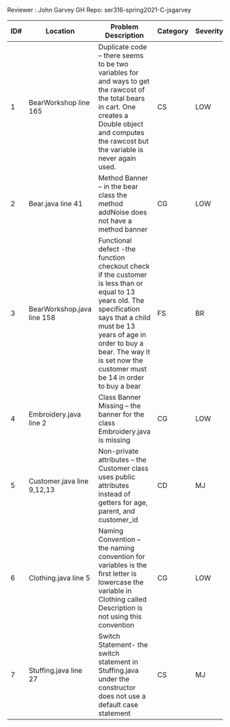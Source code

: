Reviewer : John Garvey
GH Repo: ser316-spring2021-C-jsgarvey

| ID#  | Location  | Problem Description  | Category  | Severity  |
|---|---|---|---|--|
| 1  | BearWorkshop line 165  | Duplicate code – there seems to be two variables for and ways to get the rawcost of the total bears in cart. One creates a Double object and computes the rawcost but the variable is never again used.  | CS | LOW |
| 2  | Bear.java line 41 | Method Banner – in the bear class the method addNoise does not have a method banner  | CG | LOW |
| 3  | BearWorkshop.java line 158 | Functional defect -the function checkout check if the customer is less than or equal to 13 years old. The specification says that a child must be 13 years of age in order to buy a  bear. The way it is set now the customer must be 14 in order to buy a bear  | FS | BR |
| 4  | Embroidery.java line 2  | Class Banner Missing – the banner for the class Embroidery.java is missing  | CG | LOW |
| 5  | Customer.java line 9,12,13  | Non-private attributes – the Customer class uses public attributes instead of getters for age, parent, and customer_id  | CD  | MJ | MJ |
| 6  | Clothing.java line 5  | Naming Convention – the naming convention for variables is the first letter is lowercase the variable in Clothing called Description is not using this convention  | CG | LOW |
| 7  | Stuffing.java line 27  | Switch Statement- the switch statement in Stuffing.java under the constructor does not use a default case statement  | CS | MJ |
